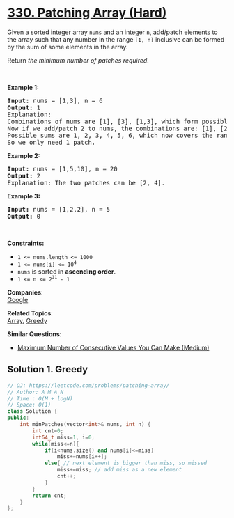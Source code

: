 # [330. Patching Array (Hard)](https://leetcode.com/problems/patching-array/)

<p>Given a sorted integer array <code>nums</code> and an integer <code>n</code>, add/patch elements to the array such that any number in the range <code>[1, n]</code> inclusive can be formed by the sum of some elements in the array.</p>

<p>Return <em>the minimum number of patches required</em>.</p>

<p>&nbsp;</p>
<p><strong>Example 1:</strong></p>

<pre><strong>Input:</strong> nums = [1,3], n = 6
<strong>Output:</strong> 1
Explanation:
Combinations of nums are [1], [3], [1,3], which form possible sums of: 1, 3, 4.
Now if we add/patch 2 to nums, the combinations are: [1], [2], [3], [1,3], [2,3], [1,2,3].
Possible sums are 1, 2, 3, 4, 5, 6, which now covers the range [1, 6].
So we only need 1 patch.
</pre>

<p><strong>Example 2:</strong></p>

<pre><strong>Input:</strong> nums = [1,5,10], n = 20
<strong>Output:</strong> 2
Explanation: The two patches can be [2, 4].
</pre>

<p><strong>Example 3:</strong></p>

<pre><strong>Input:</strong> nums = [1,2,2], n = 5
<strong>Output:</strong> 0
</pre>

<p>&nbsp;</p>
<p><strong>Constraints:</strong></p>

<ul>
	<li><code>1 &lt;= nums.length &lt;= 1000</code></li>
	<li><code>1 &lt;= nums[i] &lt;= 10<sup>4</sup></code></li>
	<li><code>nums</code> is sorted in <strong>ascending order</strong>.</li>
	<li><code>1 &lt;= n &lt;= 2<sup>31</sup> - 1</code></li>
</ul>


**Companies**:  
[Google](https://leetcode.com/company/google)

**Related Topics**:  
[Array](https://leetcode.com/tag/array/), [Greedy](https://leetcode.com/tag/greedy/)

**Similar Questions**:
* [Maximum Number of Consecutive Values You Can Make (Medium)](https://leetcode.com/problems/maximum-number-of-consecutive-values-you-can-make/)

## Solution 1. Greedy

```cpp
// OJ: https://leetcode.com/problems/patching-array/
// Author: A M A N
// Time : O(M + logN)
// Space: O(1)
class Solution {
public:
    int minPatches(vector<int>& nums, int n) {
        int cnt=0;
        int64_t miss=1, i=0;
        while(miss<=n){
            if(i<nums.size() and nums[i]<=miss)
                miss+=nums[i++];
            else{ // next element is bigger than miss, so missed
                miss+=miss; // add miss as a new element
                cnt++;
            }
        }
        return cnt;
    }
};
```